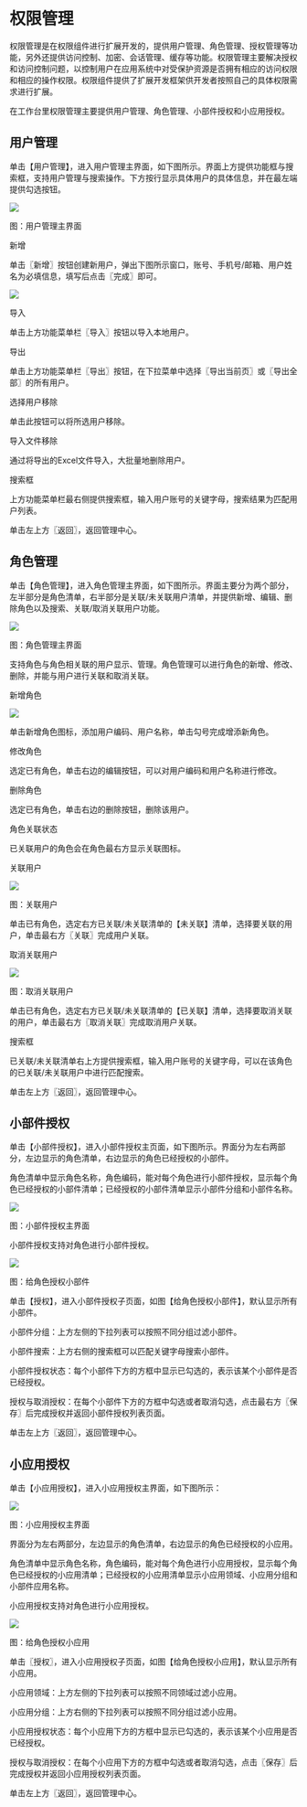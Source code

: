 # 权限管理

权限管理是在权限组件进行扩展开发的，提供用户管理、角色管理、授权管理等功能，另外还提供访问控制、加密、会话管理、缓存等功能。权限管理主要解决授权和访问控制问题，以控制用户在应用系统中对受保护资源是否拥有相应的访问权限和相应的操作权限。权限组件提供了扩展开发框架供开发者按照自己的具体权限需求进行扩展。

在工作台里权限管理主要提供用户管理、角色管理、小部件授权和小应用授权。

## 用户管理

单击【用户管理】，进入用户管理主界面，如下图所示。界面上方提供功能框与搜索框，支持用户管理与搜索操作。下方按行显示具体用户的具体信息，并在最左端提供勾选按钮。

![](/articles/workbench/3-/image/image25.png)
 
图：用户管理主界面

新增

单击〖新增〗按钮创建新用户，弹出下图所示窗口，账号、手机号/邮箱、用户姓名为必填信息，填写后点击〖完成〗即可。

![](/articles/workbench/3-/image/image26.png)
 
导入

单击上方功能菜单栏〖导入〗按钮以导入本地用户。

导出

单击上方功能菜单栏〖导出〗按钮，在下拉菜单中选择〖导出当前页〗或〖导出全部〗的所有用户。

选择用户移除

单击此按钮可以将所选用户移除。

导入文件移除

通过将导出的Excel文件导入，大批量地删除用户。

搜索框

上方功能菜单栏最右侧提供搜索框，输入用户账号的关键字母，搜索结果为匹配用户列表。

单击左上方〖返回〗，返回管理中心。

## 角色管理

单击【角色管理】，进入角色管理主界面，如下图所示。界面主要分为两个部分，左半部分是角色清单，右半部分是关联/未关联用户清单，并提供新增、编辑、删除角色以及搜索、关联/取消关联用户功能。

![](/articles/workbench/3-/image/image27.png)
 
图：角色管理主界面

支持角色与角色相关联的用户显示、管理。角色管理可以进行角色的新增、修改、删除，并能与用户进行关联和取消关联。

新增角色

![](/articles/workbench/3-/image/image28.png)

 
单击新增角色图标，添加用户编码、用户名称，单击勾号完成增添新角色。

修改角色

选定已有角色，单击右边的编辑按钮，可以对用户编码和用户名称进行修改。

删除角色

选定已有角色，单击右边的删除按钮，删除该用户。

角色关联状态

已关联用户的角色会在角色最右方显示关联图标。

关联用户

![](/articles/workbench/3-/image/image29.png)
 
图：关联用户

单击已有角色，选定右方已关联/未关联清单的【未关联】清单，选择要关联的用户，单击最右方〖关联〗完成用户关联。

取消关联用户

![](/articles/workbench/3-/image/image30.png)
 
图：取消关联用户

单击已有角色，选定右方已关联/未关联清单的【已关联】清单，选择要取消关联的用户，单击最右方〖取消关联〗完成取消用户关联。

搜索框

已关联/未关联清单右上方提供搜索框，输入用户账号的关键字母，可以在该角色的已关联/未关联用户中进行匹配搜索。

单击左上方〖返回〗，返回管理中心。

## 小部件授权

单击【小部件授权】，进入小部件授权主页面，如下图所示。界面分为左右两部分，左边显示的角色清单，右边显示的角色已经授权的小部件。

角色清单中显示角色名称，角色编码，能对每个角色进行小部件授权，显示每个角色已经授权的小部件清单；已经授权的小部件清单显示小部件分组和小部件名称。

![](/articles/workbench/3-/image/image31.png)
 
图：小部件授权主界面

小部件授权支持对角色进行小部件授权。

![](/articles/workbench/3-/image/image32.png)
 
图：给角色授权小部件

单击【授权】，进入小部件授权子页面，如图【给角色授权小部件】，默认显示所有小部件。

小部件分组：上方左侧的下拉列表可以按照不同分组过滤小部件。

小部件搜索：上方右侧的搜索框可以匹配关键字母搜索小部件。

小部件授权状态：每个小部件下方的方框中显示已勾选的，表示该某个小部件是否已经授权。

授权与取消授权：在每个小部件下方的方框中勾选或者取消勾选，点击最右方〖保存〗后完成授权并返回小部件授权列表页面。

单击左上方〖返回〗，返回管理中心。

## 小应用授权

单击【小应用授权】，进入小应用授权主界面，如下图所示：

![](/articles/workbench/3-/image/image33.png)
 
图：小应用授权主界面

界面分为左右两部分，左边显示的角色清单，右边显示的角色已经授权的小应用。

角色清单中显示角色名称，角色编码，能对每个角色进行小应用授权，显示每个角色已经授权的小应用清单；已经授权的小应用清单显示小应用领域、小应用分组和小部件应用名称。

小应用授权支持对角色进行小应用授权。

![](/articles/workbench/3-/image/image34.png)
 
图：给角色授权小应用

单击〖授权〗，进入小应用授权子页面，如图【给角色授权小应用】，默认显示所有小应用。

小应用领域：上方左侧的下拉列表可以按照不同领域过滤小应用。

小应用分组：上方右侧的下拉列表可以按照不同分组过滤小应用。

小应用授权状态：每个小应用下方的方框中显示已勾选的，表示该某个小应用是否已经授权。

授权与取消授权：在每个小应用下方的方框中勾选或者取消勾选，点击〖保存〗后完成授权并返回小应用授权列表页面。

单击左上方〖返回〗，返回管理中心。


